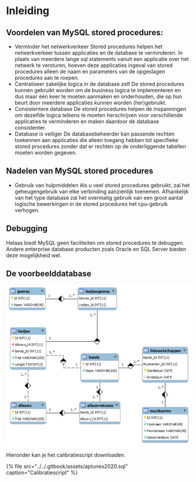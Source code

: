 # Inleiding

## Voordelen van MySQL stored procedures:

* Verminder het netwerkverkeer  Stored procedures helpen het netwerkverkeer tussen applicaties en de database te verminderen. In plaats van meerdere lange sql statements vanuit een applicatie over het netwerk te versturen, hoeven deze applicaties ingeval van stored procedures alleen de naam en parameters van de opgeslagen procedures aan te roepen.
* Centraliseer zakelijke logica in de database zelf De stored procedures kunnen gebruikt worden om de business logica te implementeren en dus maar één keer te moeten aanmaken en onderhouden, die op hun beurt door meerdere applicaties kunnen worden \(her\)gebruikt. 
* Consistentere database De stored procedures helpen de inspanningen om dezelfde logica telkens te moeten herschrijven voor verschillende applicaties te verminderen en maken daardoor de database consistenter.
* Database is veiliger  De databasebeheerder kan passende rechten toekennen aan applicaties die alleen toegang hebben tot specifieke stored procedures zonder dat er rechten op de onderliggende tabellen moeten worden gegeven.

## Nadelen van MySQL stored procedures 

* Gebruik van hulpmiddelen  Als u veel stored procedures gebruikt, zal het geheugengebruik van elke verbinding aanzienlijk toenemen. Afhankelijk van het type database zal het overmatig gebruik van een groot aantal logische bewerkingen in de stored procedures het cpu-gebruik verhogen.

## Debugging 

Helaas biedt MySQL geen faciliteiten om stored procedures te debuggen. Andere enterprise database producten zoals Oracle en SQL Server bieden deze mogelijkheid wel.

## De voorbeelddatabase

![](../../.gitbook/assets/aptunes_erd.png)

Hieronder kan je het calibratiescript downloaden.

{% file src="../../.gitbook/assets/aptunes2020.sql" caption="Calibratiescript" %}

